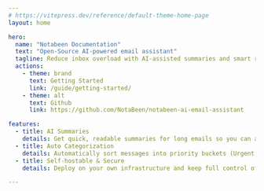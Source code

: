 ```yaml
---
# https://vitepress.dev/reference/default-theme-home-page
layout: home

hero:
  name: "Notabeen Documentation"
  text: "Open-Source AI-powered email assistant"
  tagline: Reduce inbox overload with AI-assisted summaries and smart replies
  actions:
    - theme: brand
      text: Getting Started
      link: /guide/getting-started/
    - theme: alt
      text: Github
      link: https://github.com/NotaBeen/notabeen-ai-email-assistant

features:
  - title: AI Summaries
    details: Get quick, readable summaries for long emails so you can act faster.
  - title: Auto Categorization
    details: Automatically sort messages into priority buckets (Urgent, Important, Can Wait, etc.).
  - title: Self-hostable & Secure
    details: Deploy on your own infrastructure and keep full control of your data.

---
```


